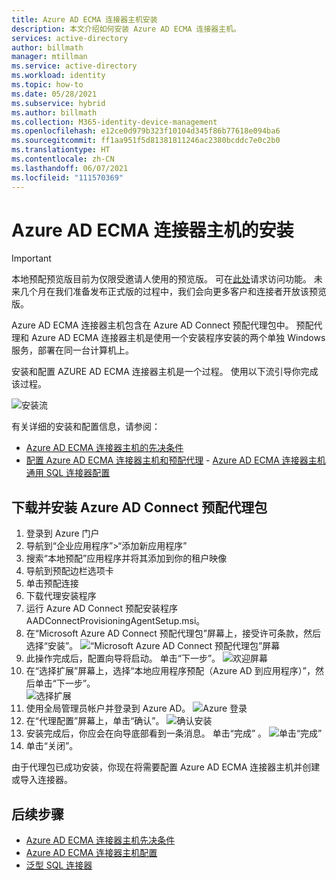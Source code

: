 ```yaml
---
title: Azure AD ECMA 连接器主机安装
description: 本文介绍如何安装 Azure AD ECMA 连接器主机。
services: active-directory
author: billmath
manager: mtillman
ms.service: active-directory
ms.workload: identity
ms.topic: how-to
ms.date: 05/28/2021
ms.subservice: hybrid
ms.author: billmath
ms.collection: M365-identity-device-management
ms.openlocfilehash: e12ce0d979b323f10104d345f86b77618e094ba6
ms.sourcegitcommit: ff1aa951f5d81381811246ac2380bcddc7e0c2b0
ms.translationtype: HT
ms.contentlocale: zh-CN
ms.lasthandoff: 06/07/2021
ms.locfileid: "111570369"
---
```

# <a name="installation-of-the-azure-ad-ecma-connector-host"></a>Azure AD ECMA 连接器主机的安装

>[!IMPORTANT]
> 本地预配预览版目前为仅限受邀请人使用的预览版。 可在[此处](https://aka.ms/onpremprovisioningpublicpreviewaccess)请求访问功能。 未来几个月在我们准备发布正式版的过程中，我们会向更多客户和连接者开放该预览版。

Azure AD ECMA 连接器主机包含在 Azure AD Connect 预配代理包中。  预配代理和 Azure AD ECMA 连接器主机是使用一个安装程序安装的两个单独 Windows 服务，部署在同一台计算机上。 

安装和配置 AZURE AD ECMA 连接器主机是一个过程。  使用以下流引导你完成该过程。

 ![安装流](./media/on-premises-ecma-install/flow-1.png)  

有关详细的安装和配置信息，请参阅：
   - [Azure AD ECMA 连接器主机的先决条件](on-premises-ecma-prerequisites.md)
   - [配置 Azure AD ECMA 连接器主机和预配代理](on-premises-ecma-configure.md)
    - [Azure AD ECMA 连接器主机通用 SQL 连接器配置](on-premises-sql-connector-configure.md)


## <a name="download-and-install-the-azure-ad-connect-provisioning-agent-package"></a>下载并安装 Azure AD Connect 预配代理包

 1. 登录到 Azure 门户
 2. 导航到“企业应用程序”>“添加新应用程序”
 3. 搜索“本地预配”应用程序并将其添加到你的租户映像
 4. 导航到预配边栏选项卡
 5. 单击预配连接
 6.  下载代理安装程序
 7. 运行 Azure AD Connect 预配安装程序 AADConnectProvisioningAgentSetup.msi。
 8. 在“Microsoft Azure AD Connect 预配代理包”屏幕上，接受许可条款，然后选择“安装”。
   ![“Microsoft Azure AD Connect 预配代理包”屏幕](media/on-premises-ecma-install/install-1.png)</br>
 9. 此操作完成后，配置向导将启动。 单击“下一步”。
   ![欢迎屏幕](media/on-premises-ecma-install/install-2.png)</br>
 10. 在“选择扩展”屏幕上，选择“本地应用程序预配（Azure AD 到应用程序）”，然后单击“下一步”。   
   ![选择扩展](media/on-premises-ecma-install/install-3.png)</br>
 12. 使用全局管理员帐户并登录到 Azure AD。
     ![Azure 登录](media/on-premises-ecma-install/install-4.png)</br>
 13.  在“代理配置”屏幕上，单击“确认”。
     ![确认安装](media/on-premises-ecma-install/install-5.png)</br>
 14.  安装完成后，你应会在向导底部看到一条消息。  单击“完成”  。
     ![单击“完成”](media/on-premises-ecma-install/install-6.png)</br>
 15. 单击“关闭”。

由于代理包已成功安装，你现在将需要配置 Azure AD ECMA 连接器主机并创建或导入连接器。  
## <a name="next-steps"></a>后续步骤


- [Azure AD ECMA 连接器主机先决条件](on-premises-ecma-prerequisites.md)
- [Azure AD ECMA 连接器主机配置](on-premises-ecma-configure.md)
- [泛型 SQL 连接器](on-premises-sql-connector-configure.md)
